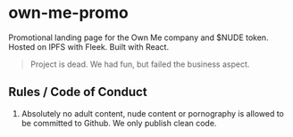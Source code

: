 # own-me-promo
Promotional landing page for the Own Me company and $NUDE token. Hosted on IPFS with Fleek. Built with React.

> Project is dead. We had fun, but failed the business aspect.

## Rules / Code of Conduct

1. Absolutely no adult content, nude content or pornography is allowed to be committed to Github. We only publish clean code.
